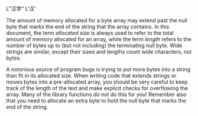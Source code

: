 L"汉字"  L‘汉’

The amount of memory allocated for a byte array may extend past the null byte that marks the end of the string that the array contains. In this document, the term _allocated size_ is always used to refer to the total amount of memory allocated for an array, while the term _length_ refers to the number of bytes up to (but not including) the terminating null byte. Wide strings are similar, except their sizes and lengths count wide characters, not bytes.


A notorious source of program bugs is trying to put more bytes into a string than fit in its allocated size. When writing code that extends strings or moves bytes into a pre-allocated array, you should be very careful to keep track of the length of the text and make explicit checks for overflowing the array. Many of the library functions _do not_ do this for you! Remember also that you need to allocate an extra byte to hold the null byte that marks the end of the string.
